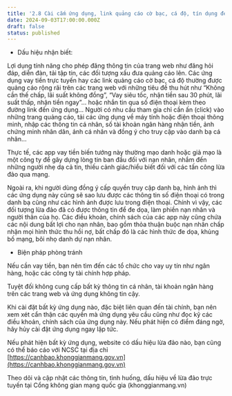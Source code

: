 ```yaml
---
title: '2.8 Cài cắm ứng dụng, link quảng cáo cờ bạc, cá độ, tín dụng đen...'
date: 2024-09-03T17:00:00.000Z
draft: false
status: published
---
```


* Dấu hiệu nhận biết:

Lợi dụng tính năng cho phép đăng thông tin của trang web như đăng hỏi đáp, diễn đàn, tải tập tin, các đối tượng xấu đưa quảng cáo lên. Các ứng dụng vay tiền trực tuyến hay các link quảng cáo cờ bạc, cá độ thường được quảng cáo rộng rãi trên các trang web với những tiêu đề thu hút như “Không cần thế chấp, lãi suất không đồng”, “Vay siêu tốc, nhận tiền sau 30 phút, lãi suất thấp, nhận tiền ngay”… hoặc nhắn tin qua số điện thoại kèm theo đường link đến ứng dụng… Người có nhu cầu tham gia chỉ cần ấn (click) vào những trang quảng cáo, tải các ứng dụng về máy tính hoặc điện thoại thông minh, nhập các thông tin cá nhân, số tài khoản ngân hàng nhận tiền, ảnh chứng minh nhân dân, ảnh cá nhân và đồng ý cho truy cập vào danh bạ cá nhân…

Thực tế, các app vay tiền biến tướng này thường mạo danh hoặc giả mạo là một công ty để gây dựng lòng tin ban đầu đối với nạn nhân, nhắm đến những người nhẹ dạ cả tin, thiếu cảnh giác/hiểu biết đối với các tấn công lừa đảo qua mạng.

Ngoài ra, khi người dùng đồng ý cấp quyền truy cập danh bạ, hình ảnh thì các ứng dụng này cũng sẽ sao lưu được các thông tin số điện thoại có trong danh bạ cũng như các hình ảnh được lưu trong điện thoại. Chính vì vậy, các đối tượng lừa đảo đã có được thông tin để đe dọa, làm phiền nạn nhân và người thân của họ. Các điều khoản, chính sách của các app này cũng chứa các nội dung bất lợi cho nạn nhân, bao gồm thỏa thuận buộc nạn nhân chấp nhận mọi hình thức thu hồi nợ, bất chấp đó là các hình thức đe dọa, khủng bố mạng, bôi nhọ danh dự nạn nhân.

* Biện pháp phòng tránh

Nếu cần vay tiền, bạn nên tìm đến các tổ chức cho vay uy tín như ngân hàng, hoặc các công ty tài chính hợp pháp.

Tuyệt đối không cung cấp bất kỳ thông tin cá nhân, tài khoản ngân hàng trên các trang web và ứng dụng không tin cậy.

Khi cài đặt bất kỳ ứng dụng nào, đặc biệt liên quan đến tài chính, bạn nên xem xét cẩn thận các quyền mà ứng dụng yêu cầu cũng như đọc kỹ các điều khoản, chính sách của ứng dụng này. Nếu phát hiện có điểm đáng ngờ, hãy hủy cài đặt ứng dụng ngay lập tức.

Nếu phát hiện bất kỳ ứng dụng, website có dấu hiệu lừa đảo nào, bạn cũng có thể báo cáo với NCSC tại địa chỉ [https://canhbao.khonggianmang.gov.vn](https://canhbao.khonggianmang.gov.vn)

Theo dõi và cập nhật các thông tin, tình huống, dấu hiệu về lừa đảo trực tuyến tại Cổng không gian mạng quốc gia (khonggianmang.vn)
